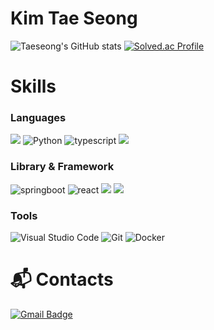 # Kim Tae Seong 

![Taeseong's GitHub stats](https://github-readme-stats.vercel.app/api?username=kts5927&show_icons=true&theme=radical)
[![Solved.ac Profile](http://mazassumnida.wtf/api/v2/generate_badge?boj=kts5927)](https://solved.ac/kts5927/)
# Skills
### Languages
![](https://img.shields.io/badge/Java-20232a?style=for-the-badge&logo=OpenJDK&logoColor=007396)
![Python](https://img.shields.io/badge/Python-20232a.svg?&style=for-the-badge&logo=Python&logoColor=3776AB)
![typescript](https://img.shields.io/badge/typescript-20232a?style=for-the-badge&logo=typescript&logoColor=3178C6)
<img src="https://img.shields.io/badge/javascript-20232a?style=for-the-badge&logo=javascript&logoColor=F7DF1E">

### Library & Framework 
![springboot](https://img.shields.io/badge/springboot-20232a.svg?style=for-the-badge&logo=springboot&logoColor=#6DB33F)
![react](https://img.shields.io/badge/react-20232a.svg?style=for-the-badge&logo=react&logoColor=61DAFB)
<img src="https://img.shields.io/badge/node.js-20232a?style=for-the-badge&logo=Node.js&logoColor=339933">
<img src="https://img.shields.io/badge/nest.js-20232a?style=for-the-badge&logo=nestjs&logoColor=E0234E">




### Tools

![Visual Studio Code](https://img.shields.io/badge/Visual%20Studio%20Code-20232a.svg?&style=for-the-badge&logo=Visual%20Studio%20Code&logoColor=007ACC)
![Git](https://img.shields.io/badge/Git-20232a.svg?&style=for-the-badge&logo=Git&logoColor=F05032)
![Docker](https://img.shields.io/badge/docker-20232a.svg?&style=for-the-badge&logo=docker&logoColor=2496ED)

 
# :mailbox_with_mail: Contacts
[![Gmail Badge](https://img.shields.io/badge/Gmail-d14836?style=flat-square&logo=Gmail&logoColor=white&link=mailto:ktktss5927@gmail.com)](mailto:ktktss5927@gmail.com)
